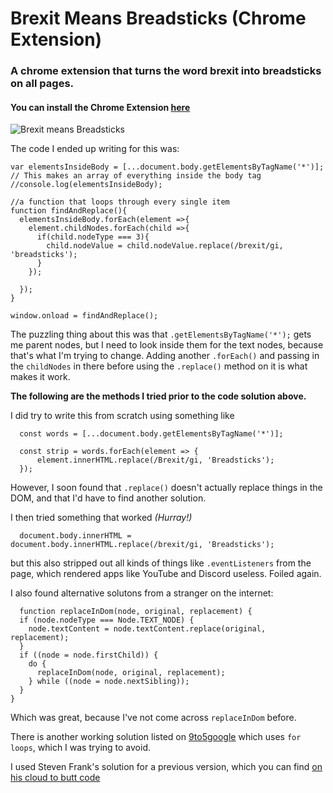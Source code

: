 # Brexit Means Breadsticks (Chrome Extension)
### A chrome extension that turns the word brexit into breadsticks on all pages.
#### You can install the Chrome Extension [here](https://chrome.google.com/webstore/detail/brexit-means-breadsticks/okbmmlhhebmgpjgjhffamejlcgclpkkh)

![Brexit means Breadsticks](https://github.com/nkhil/Brexit_means_Breadsticks/blob/master/showcase.png "Brexit Means Breadsticks")

The code I ended up writing for this was:

```
var elementsInsideBody = [...document.body.getElementsByTagName('*')];
// This makes an array of everything inside the body tag
//console.log(elementsInsideBody);

//a function that loops through every single item
function findAndReplace(){
  elementsInsideBody.forEach(element =>{
    element.childNodes.forEach(child =>{
      if(child.nodeType === 3){
        child.nodeValue = child.nodeValue.replace(/brexit/gi, 'breadsticks');
      }
    });

  });
}

window.onload = findAndReplace();
```

The puzzling thing about this was that `.getElementsByTagName('*');` gets me parent nodes, but I need to look inside them for the text nodes, because that's what I'm trying to change. Adding another `.forEach()` and passing in the `childNodes` in there before using the `.replace()` method on it is what makes it work. 

**The following are the methods I tried prior to the code solution above.**

I did try to write this from scratch using something like 

```
  const words = [...document.body.getElementsByTagName('*')];

  const strip = words.forEach(element => {
      element.innerHTML.replace(/Brexit/gi, 'Breadsticks');
  });
```

However, I soon found that `.replace()` doesn't actually replace things in the DOM, and that I'd have to find another solution. 

I then tried something that worked *(Hurray!)*
```
  document.body.innerHTML = document.body.innerHTML.replace(/brexit/gi, 'Breadsticks');
```

but this also stripped out all kinds of things like `.eventListeners` from the page, which rendered apps like YouTube and Discord useless. Foiled again. 

I also found alternative solutons from a stranger on the internet:

```
  function replaceInDom(node, original, replacement) {
  if (node.nodeType === Node.TEXT_NODE) {
    node.textContent = node.textContent.replace(original, replacement);
  }
  if ((node = node.firstChild)) {
    do {
      replaceInDom(node, original, replacement);
    } while ((node = node.nextSibling));
  }
}
```
Which was great, because I've not come across `replaceInDom` before. 

There is another working solution listed on [9to5google](https://9to5google.com/2015/06/14/how-to-make-a-chrome-extensions/) which uses `for loops`, which I was trying to avoid. 

I used Steven Frank's solution for a previous version, which you can find [on his cloud to butt code](https://github.com/panicsteve/cloud-to-butt/)


